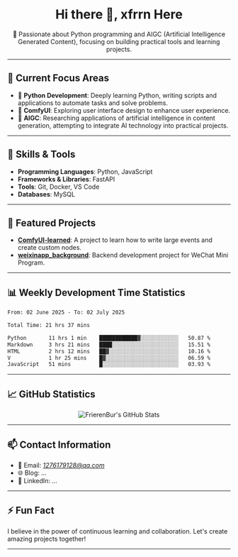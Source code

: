 <h1 align="center">Hi there 👋, xfrrn Here</h1>

<p align="center">
  🎯 Passionate about Python programming and AIGC (Artificial Intelligence Generated Content), focusing on building practical tools and learning projects.
</p>

---

## 🧠 Current Focus Areas

- 🐍 **Python Development**: Deeply learning Python, writing scripts and applications to automate tasks and solve problems.
- 🧩 **ComfyUI**: Exploring user interface design to enhance user experience.
- 🤖 **AIGC**: Researching applications of artificial intelligence in content generation, attempting to integrate AI technology into practical projects.

---

## 🔧 Skills & Tools

- **Programming Languages**: Python, JavaScript
- **Frameworks & Libraries**: FastAPI
- **Tools**: Git, Docker, VS Code
- **Databases**: MySQL

---

## 📂 Featured Projects

- [**ComfyUI-learned**](https://github.com/FrierenBur/ComfyUI-learned): A project to learn how to write large events and create custom nodes.
- [**weixinapp_background**](https://github.com/FrierenBur/weixinapp_background): Backend development project for WeChat Mini Program.

---

## 📊 Weekly Development Time Statistics
<!--START_SECTION:waka-->

```txt
From: 02 June 2025 - To: 02 July 2025

Total Time: 21 hrs 37 mins

Python       11 hrs 1 min    ████████████▓░░░░░░░░░░░░   50.87 %
Markdown     3 hrs 21 mins   ████░░░░░░░░░░░░░░░░░░░░░   15.51 %
HTML         2 hrs 12 mins   ██▓░░░░░░░░░░░░░░░░░░░░░░   10.16 %
V            1 hr 25 mins    █▓░░░░░░░░░░░░░░░░░░░░░░░   06.59 %
JavaScript   51 mins         █░░░░░░░░░░░░░░░░░░░░░░░░   03.93 %
```

<!--END_SECTION:waka-->



---

## 📈 GitHub Statistics

<p align="center">
  <img src="https://github-readme-stats.vercel.app/api?username=FrierenBur&show_icons=true&theme=radical" alt="FrierenBur's GitHub Stats" />
</p>

---

## 📫 Contact Information

- 📧 Email: *1276179128@qq.com*
- 🌐 Blog: *...*
- 💼 LinkedIn: *...*

---

## ⚡ Fun Fact

I believe in the power of continuous learning and collaboration. Let's create amazing projects together!

---
